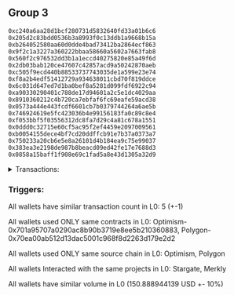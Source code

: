 ## Group 3

```0x8005b8e237cca53981fb3cb216b5eabbbe7df707
0xc240a6aa28d1bcf280731d5832640fd33a01b6c6
0x205d2c83bdd0536b3a8993f0c13ddb1a9668b15a
0xb264052580aa60d0dde4bad73412ba2864ecf863
0x9f2c1a3227a360222bbaa58660a5602a7663fab8
0x560f2c976532dd3b1a1eccd40275820e85a49f6d
0x2db03bab120ce47607c42857acd9a50242870aeb
0xc505f9ecd440b88533737743035de1a599e23e74
0xf8a2b4edf51412729a934638011cbd70f819ddce
0x6c031d647ed7d1ba0bef8a5281d099fdf6922c94
0xa90330290401c788de17d94601a2c5e1dc4029aa
0x8910360212c4b720ca7ebfaf6fc69eafe59acd38
0x0573a444e443fcdf6601cb7b0379744264a6ae5b
0x746924619e5fc423036b4e99156183fa0c89c8e4
0xf053bbf5f03556312dc8fa7d29c4a81c678a1551
0x0ddd0c32715e60cf5ac95f2ef4459e2097009561
0xb0054155dece4bf7cd20ddffcb91e7b37a0373a7
0x750233a20cb6e5e8a26101d4b184ea9c75e99037
0x383ea3e2198de987b8beacd09ed42fe17e7688d3
0x0858a15baff1f908e69c1fad5a8e43d1305a32d9
```
<details>
<summary>Transactions:</summary>

Hashes: 

Wallet: 0x8005b8e237cca53981fb3cb216b5eabbbe7df707

       Hash: 0x8fd69911dc82514b214fa92af24aef77bd77fe05f76ec90ddb5d272bad76d4f4
         - source chain: Optimism
         - destination chain: Polygon
         - project: Stargate
         - contract: 0x701a95707a0290ac8b90b3719e8ee5b210360883
         - value USD: 150.888944139
       Hash: 0xd674ecefacf3c6d5bd249a4bbcab1f97aad967ce05711979f7f6a49a2fd00164
         - source chain: Polygon
         - destination chain: Moonriver
         - project: Merkly
         - contract: 0x70ea00ab512d13dac5001c968f8d2263d179e2d2
       Hash: 0xaea388259908ced6100efad2ea2bbb1bcb312b49135cd6ecb0356ffe9708d6f1
         - source chain: Polygon
         - destination chain: Gnosis
         - project: Merkly
         - contract: 0x70ea00ab512d13dac5001c968f8d2263d179e2d2
       Hash: 0x0553fc720aa2a76bf609ce2a3ea6dadb31d6181055ceaab8293a193026870a1b
         - source chain: Polygon
         - destination chain: DFK
         - project: Merkly
         - contract: 0x70ea00ab512d13dac5001c968f8d2263d179e2d2
       Hash: 0xbb62e803ed9c723d53d74f7633c227690892c81fad543f36dc8c90071e3cb355
         - source chain: Polygon
         - destination chain: Merit Circle
         - project: Merkly
         - contract: 0x70ea00ab512d13dac5001c968f8d2263d179e2d2
Wallet: 0xc240a6aa28d1bcf280731d5832640fd33a01b6c6

       Hash:0x84fa15be2262112d42a389c93426dcea74b5ef299ddd70955414d6489f321aff
         - source chain: Optimism
         - destination chain: Polygon
         - project: Stargate
         - contract: 0x701a95707a0290ac8b90b3719e8ee5b210360883
         - value USD: 150.879294538
       Hash:0x1dd4f7be707713795941c602c9f71a9c2aa140c800f021a674a30674f2728225
         - source chain: Polygon
         - destination chain: Celo Mainnet
         - project: Merkly
         - contract: 0x70ea00ab512d13dac5001c968f8d2263d179e2d2
       Hash:0x5a3340d549fbf112348bbd5194fa48aa8add4061418ec4956508e49b065a72bc
         - source chain: Polygon
         - destination chain: Fuse Mainnet
         - project: Merkly
         - contract: 0x70ea00ab512d13dac5001c968f8d2263d179e2d2
       Hash:0x7427d4581e22a76fc0892246d21799b0637e38923bd4bb75e8e465dfef05d64b
         - source chain: Polygon
         - destination chain: Klaytn Mainnet Cypress
         - project: Merkly
         - contract: 0x70ea00ab512d13dac5001c968f8d2263d179e2d2
       Hash:0x143ff4e3d1dbe74f58b2a1b4c49aa711b787b03bbbffd17970cd4f44d96e9c7e
         - source chain: Polygon
         - destination chain: Aptos
         - project: Merkly
         - contract: 0x70ea00ab512d13dac5001c968f8d2263d179e2d2
Wallet: 0x205d2c83bdd0536b3a8993f0c13ddb1a9668b15a

       Hash:0xe360ece85769c74bd6becde3d3214728bd86abddca33e3045030c99283b5ee76
         - source chain: Optimism
         - destination chain: Polygon
         - project: Stargate
         - contract: 0x701a95707a0290ac8b90b3719e8ee5b210360883
         - value USD: 150.876044641
       Hash:0xc30a1a4b7f4fd6b1cfebde4a80a4da1e30239a63952d9073c2433e9bc3176d70
         - source chain: Polygon
         - destination chain: Viction
         - project: Merkly
         - contract: 0x70ea00ab512d13dac5001c968f8d2263d179e2d2
       Hash:0x4c60a9a30d69666a4e16c69c8c16e1ccf6dd2af072e99cb4fe76c28bdc6ccb20
         - source chain: Polygon
         - destination chain: Merit Circle
         - project: Merkly
         - contract: 0x70ea00ab512d13dac5001c968f8d2263d179e2d2
       Hash:0x78da223c5a40cc73e83cc0111af811a4d8f2dd00da7d3c72dd282a3c82815a8d
         - source chain: Polygon
         - destination chain: Optimism
         - project: Merkly
         - contract: 0x70ea00ab512d13dac5001c968f8d2263d179e2d2
       Hash:0x81ff09d70af7692c4b0e5d3212eb557eec5871392eef5895bd2ec09f3206b924
         - source chain: Polygon
         - destination chain: Fuse Mainnet
         - project: Merkly
         - contract: 0x70ea00ab512d13dac5001c968f8d2263d179e2d2
Wallet: 0xb264052580aa60d0dde4bad73412ba2864ecf863

       Hash:0x227e671d6aaaa817dc41e5fbf4bcf00a366ca82396c711dd6cfb935bb44f043b
         - source chain: Optimism
         - destination chain: Polygon
         - project: Stargate
         - contract: 0x701a95707a0290ac8b90b3719e8ee5b210360883
         - value USD: 150.880141293
       Hash:0x7ed4da6f0240b00ccfd2b524486a0379958570db19ed1913cb5bd7d454b4641b
         - source chain: Polygon
         - destination chain: Moonriver
         - project: Merkly
         - contract: 0x70ea00ab512d13dac5001c968f8d2263d179e2d2
       Hash:0xc6a361f6c0f7cad3152767f8066985e2efb1cf569b96e506b87caa57d661f699
         - source chain: Polygon
         - destination chain: Gnosis
         - project: Merkly
         - contract: 0x70ea00ab512d13dac5001c968f8d2263d179e2d2
       Hash:0xb05c14d5a0faeb9cc0b185354f062f5f22d3718c309924f83dfddb0213a91487
         - source chain: Polygon
         - destination chain: DFK
         - project: Merkly
         - contract: 0x70ea00ab512d13dac5001c968f8d2263d179e2d2
       Hash:0x487019b03fe32b36c97b9307400880ae890d2123b995602541c5deef52173e49
         - source chain: Polygon
         - destination chain: Moonbeam
         - project: Merkly
         - contract: 0x70ea00ab512d13dac5001c968f8d2263d179e2d2
Wallet: 0x9f2c1a3227a360222bbaa58660a5602a7663fab8

       Hash:0xd3653ecf5c0be3f9a62615b3605fcb46c95ed9d673a66edfef0c5573b556757f
         - source chain: Optimism
         - destination chain: Polygon
         - project: Stargate
         - contract: 0x701a95707a0290ac8b90b3719e8ee5b210360883
         - value USD: 150.915811088
       Hash:0x6c20c9e41cad6dd7acdb49942a160d46542dfba8ad68dcdbc5c96f7bce0180cf
         - source chain: Polygon
         - destination chain: Optimism
         - project: Merkly
         - contract: 0x70ea00ab512d13dac5001c968f8d2263d179e2d2
       Hash:0x1af4bbab9e504522dabf482d403b3bd8452a35b977468027ec72db5840ce7a3d
         - source chain: Polygon
         - destination chain: Celo Mainnet
         - project: Merkly
         - contract: 0x70ea00ab512d13dac5001c968f8d2263d179e2d2
       Hash:0x7e97587538929bcd173757981f1edbeea9e1f792fa58ad5ac526481e79934ebf
         - source chain: Polygon
         - destination chain: Fuse Mainnet
         - project: Merkly
         - contract: 0x70ea00ab512d13dac5001c968f8d2263d179e2d2
       Hash:0xc4ddccec09fd0f99186d400a1bf9e06aa82e5ffdf9f13299bd32d6884707bce9
         - source chain: Polygon
         - destination chain: Viction
         - project: Merkly
         - contract: 0x70ea00ab512d13dac5001c968f8d2263d179e2d2
Wallet: 0x560f2c976532dd3b1a1eccd40275820e85a49f6d

       Hash:0x35ccbaea64b7bb475044326d71ba7dc0bfdf1e446ede3aab6b7fbb2d182101ab
         - source chain: Optimism
         - destination chain: Polygon
         - project: Stargate
         - contract: 0x701a95707a0290ac8b90b3719e8ee5b210360883
         - value USD: 150.88769903
       Hash:0xbb1b9599ca39ecafea20898856e5a3c0b8db129c585ac092b271c1151870528e
         - source chain: Polygon
         - destination chain: Fuse Mainnet
         - project: Merkly
         - contract: 0x70ea00ab512d13dac5001c968f8d2263d179e2d2
       Hash:0x9d126cf6ee1d415ead400166a9361d298b3175ce9df48e48b2dd0a41e7053445
         - source chain: Polygon
         - destination chain: Klaytn Mainnet Cypress
         - project: Merkly
         - contract: 0x70ea00ab512d13dac5001c968f8d2263d179e2d2
       Hash:0xb07c246d44eab7c10423383ca55d86fed6754bc0645dbab4aad4ab36395e6594
         - source chain: Polygon
         - destination chain: Moonriver
         - project: Merkly
         - contract: 0x70ea00ab512d13dac5001c968f8d2263d179e2d2
       Hash:0xbf392d5114131a166d82ab409feceac207a88a8b1aed424d8375da24aa56811f
         - source chain: Polygon
         - destination chain: Aptos
         - project: Merkly
         - contract: 0x70ea00ab512d13dac5001c968f8d2263d179e2d2
Wallet: 0x2db03bab120ce47607c42857acd9a50242870aeb

       Hash:0xe28b1a40b943ff6729b334a1400398465641976276dec00281ecab1a2aaf26d1
         - source chain: Optimism
         - destination chain: Polygon
         - project: Stargate
         - contract: 0x701a95707a0290ac8b90b3719e8ee5b210360883
         - value USD: 150.822678071
       Hash:0x345ee5319c1c772cd010c583570e6da32cb9c402c327f5cee58c9d87ea46c63b
         - source chain: Polygon
         - destination chain: Celo Mainnet
         - project: Merkly
         - contract: 0x70ea00ab512d13dac5001c968f8d2263d179e2d2
       Hash:0x164a920e63a7a59cb48ea5a3654273635349a8c1659018d39d4361c0001965d2
         - source chain: Polygon
         - destination chain: Fuse Mainnet
         - project: Merkly
         - contract: 0x70ea00ab512d13dac5001c968f8d2263d179e2d2
       Hash:0xeede1395845ba84060652df1a83f2dc786322f040e5119873334c91aae804e7f
         - source chain: Polygon
         - destination chain: Klaytn Mainnet Cypress
         - project: Merkly
         - contract: 0x70ea00ab512d13dac5001c968f8d2263d179e2d2
       Hash:0xc2501a94a06524885c0c5e938c84bc7802fc695ea318cab53e5b01ba2d3226a2
         - source chain: Polygon
         - destination chain: Fuse Mainnet
         - project: Merkly
         - contract: 0x70ea00ab512d13dac5001c968f8d2263d179e2d2
Wallet: 0xc505f9ecd440b88533737743035de1a599e23e74

       Hash:0x76be9915443afb73eda3ee214f25d7207ee25ed393bdbbbaeb12748609af7f10
         - source chain: Optimism
         - destination chain: Polygon
         - project: Stargate
         - contract: 0x701a95707a0290ac8b90b3719e8ee5b210360883
         - value USD: 150.908764807
       Hash:0x607920b6d83229d46d67534925a5a924303440cd3c82765596652562413ede1f
         - source chain: Polygon
         - destination chain: Merit Circle
         - project: Merkly
         - contract: 0x70ea00ab512d13dac5001c968f8d2263d179e2d2
       Hash:0x8bdacd7997fea27e131673fb2a8ee904f15a6283f9d568103d2cc49f7244f587
         - source chain: Polygon
         - destination chain: Optimism
         - project: Merkly
         - contract: 0x70ea00ab512d13dac5001c968f8d2263d179e2d2
       Hash:0x06d5b78d188da3b6735124f99b097a621e1cb6b9dff84ff0bcb55a628f214d72
         - source chain: Polygon
         - destination chain: Celo Mainnet
         - project: Merkly
         - contract: 0x70ea00ab512d13dac5001c968f8d2263d179e2d2
       Hash:0xe16aca0aab6754c50be8137c335cbea78fea1b0aa5fbaab901d3c0e21ac6293c
         - source chain: Polygon
         - destination chain: Klaytn Mainnet Cypress
         - project: Merkly
         - contract: 0x70ea00ab512d13dac5001c968f8d2263d179e2d2
Wallet: 0xf8a2b4edf51412729a934638011cbd70f819ddce

       Hash:0x208d35b066dfb19ae218503695398d9759af2e60b0343183cd551a7240af5245
         - source chain: Optimism
         - destination chain: Polygon
         - project: Stargate
         - contract: 0x701a95707a0290ac8b90b3719e8ee5b210360883
         - value USD: 150.321077952
       Hash:0xb7aba461067e277fc77434df4fbdc8bac89511ced7ac9fc2cad015f8d80fa344
         - source chain: Polygon
         - destination chain: Gnosis
         - project: Merkly
         - contract: 0x70ea00ab512d13dac5001c968f8d2263d179e2d2
       Hash:0x09b0863ba07bfe827a1aefadc2ba0ef71937f9719c3b6c414c87704b7ace8a26
         - source chain: Polygon
         - destination chain: DFK
         - project: Merkly
         - contract: 0x70ea00ab512d13dac5001c968f8d2263d179e2d2
       Hash:0x50ae8b982f149710951bfe544b38beee570dc0ccef540d538fb4dde0761ba8c3
         - source chain: Polygon
         - destination chain: Merit Circle
         - project: Merkly
         - contract: 0x70ea00ab512d13dac5001c968f8d2263d179e2d2
       Hash:0x766b0d8019c94c0fb789d989e3289db4205c14d8e66e21a9f4476a7a81a4a244
         - source chain: Polygon
         - destination chain: Moonriver
         - project: Merkly
         - contract: 0x70ea00ab512d13dac5001c968f8d2263d179e2d2
Wallet: 0x6c031d647ed7d1ba0bef8a5281d099fdf6922c94

       Hash:0x0f69ee8facfb17d019f58df679dd2c3e8f81bea959a7dfd00ff61e03446eca30
         - source chain: Optimism
         - destination chain: Polygon
         - project: Stargate
         - contract: 0x701a95707a0290ac8b90b3719e8ee5b210360883
         - value USD: 150.897702947
       Hash:0x902c14620e5250d3ef25d0abdab904d3dc516e59bb96e161d94827265b6c2ee4
         - source chain: Polygon
         - destination chain: Klaytn Mainnet Cypress
         - project: Merkly
         - contract: 0x70ea00ab512d13dac5001c968f8d2263d179e2d2
       Hash:0xc19d4528415c0cb75e8b785941152de82d7685d4a576a2aa5579906349aefa10
         - source chain: Polygon
         - destination chain: Moonriver
         - project: Merkly
         - contract: 0x70ea00ab512d13dac5001c968f8d2263d179e2d2
       Hash:0x7a7dfe568e7bac4d70253ea1e52f6e8750bdcca5278f6c964446766750f5c9c5
         - source chain: Polygon
         - destination chain: Gnosis
         - project: Merkly
         - contract: 0x70ea00ab512d13dac5001c968f8d2263d179e2d2
       Hash:0x83dc90073969fd0497c1102c7d1ecd937fe4d1e27824a09c52fe218d603d2261
         - source chain: Polygon
         - destination chain: Viction
         - project: Merkly
         - contract: 0x70ea00ab512d13dac5001c968f8d2263d179e2d2
Wallet: 0xa90330290401c788de17d94601a2c5e1dc4029aa

       Hash:0x1089604653df70c78529bba2d5917fd3cd3b449653a8be1c145c135a2d9ab9c2
         - source chain: Optimism
         - destination chain: Polygon
         - project: Stargate
         - contract: 0x701a95707a0290ac8b90b3719e8ee5b210360883
         - value USD: 150.880725814
       Hash:0xf272e4d1696fa6a69a6d0c36c7841e11af159298ca9c68fcc33a7f238126777e
         - source chain: Polygon
         - destination chain: Optimism
         - project: Merkly
         - contract: 0x70ea00ab512d13dac5001c968f8d2263d179e2d2
       Hash:0xc896678dc331f1a1f023708a95497d4d4ecc4c975fa1c520a90f32d8f12149fc
         - source chain: Polygon
         - destination chain: Fuse Mainnet
         - project: Merkly
         - contract: 0x70ea00ab512d13dac5001c968f8d2263d179e2d2
       Hash:0x88f024848809239fa7714df629a44bd88b64bb504ae3696be33dce1ba747a616
         - source chain: Polygon
         - destination chain: Klaytn Mainnet Cypress
         - project: Merkly
         - contract: 0x70ea00ab512d13dac5001c968f8d2263d179e2d2
       Hash:0xe64a1d30e76b4f65c448eca7872b724f2ea77bfc09d4a46c5af7268f2e9c5677
         - source chain: Polygon
         - destination chain: Mode
         - project: Merkly
         - contract: 0x70ea00ab512d13dac5001c968f8d2263d179e2d2
Wallet: 0x8910360212c4b720ca7ebfaf6fc69eafe59acd38

       Hash:0x4b3ea99af2b955dc5adbf6d6479db6adeb805008718d10f62dcb667bc028a8b3
         - source chain: Optimism
         - destination chain: Polygon
         - project: Stargate
         - contract: 0x701a95707a0290ac8b90b3719e8ee5b210360883
         - value USD: 150.890420455
       Hash:0x90c75a66a724c58c85564d3085d76ea30c861e72bd75d4db23098c843c0e90d1
         - source chain: Polygon
         - destination chain: Optimism
         - project: Merkly
         - contract: 0x70ea00ab512d13dac5001c968f8d2263d179e2d2
       Hash:0x5fe348e29ef15039e8a92a13d004dddcb27d03a4fe4613217e445d7f68b3f403
         - source chain: Polygon
         - destination chain: Fuse Mainnet
         - project: Merkly
         - contract: 0x70ea00ab512d13dac5001c968f8d2263d179e2d2
       Hash:0x82d762a18ebe78b3bcc93b25a160babc4496041a86bbe01bcfef77d2cfea197c
         - source chain: Polygon
         - destination chain: Klaytn Mainnet Cypress
         - project: Merkly
         - contract: 0x70ea00ab512d13dac5001c968f8d2263d179e2d2
       Hash:0x9907165b837d739d64be3717bdd72f292b52af74ba602c0a9003730f66cb1547
         - source chain: Polygon
         - destination chain: Celo Mainnet
         - project: Merkly
         - contract: 0x70ea00ab512d13dac5001c968f8d2263d179e2d2
Wallet: 0x0573a444e443fcdf6601cb7b0379744264a6ae5b

       Hash:0x7989ccaf88dbf177818b4bebe5526bfafdf3969bf13424bb4e6dd1e4aed40a4c
         - source chain: Optimism
         - destination chain: Polygon
         - project: Stargate
         - contract: 0x701a95707a0290ac8b90b3719e8ee5b210360883
         - value USD: 150.888705927
       Hash:0x108d54a8a8a1d6b8898fe0c2fa65a3aef4ff58d972f540f3414b865ae5547adb
         - source chain: Polygon
         - destination chain: Viction
         - project: Merkly
         - contract: 0x70ea00ab512d13dac5001c968f8d2263d179e2d2
       Hash:0x6b92d27a9927a090fd38dc345af0ef905ec80a80ffd929ad706d0be5511b9f1f
         - source chain: Polygon
         - destination chain: Merit Circle
         - project: Merkly
         - contract: 0x70ea00ab512d13dac5001c968f8d2263d179e2d2
       Hash:0xde5415621196d9a947de9d8c273fb9c41b73f4474c1f9381cc30c6f3e9522cc3
         - source chain: Polygon
         - destination chain: Optimism
         - project: Merkly
         - contract: 0x70ea00ab512d13dac5001c968f8d2263d179e2d2
       Hash:0x8a9fadc5505d605f3ec8a107e6af987775aa6c62843397f024464f33efc03098
         - source chain: Polygon
         - destination chain: Klaytn Mainnet Cypress
         - project: Merkly
         - contract: 0x70ea00ab512d13dac5001c968f8d2263d179e2d2
Wallet: 0x746924619e5fc423036b4e99156183fa0c89c8e4

       Hash:0x00adab5d2464a561a7359cf37f3b1ebbe3616e03edfd144024287b05e91de28a
         - source chain: Optimism
         - destination chain: Polygon
         - project: Stargate
         - contract: 0x701a95707a0290ac8b90b3719e8ee5b210360883
         - value USD: 150.888272541
       Hash:0xb084d68a1c449994bb56077328432c5507b2105221049e8ba5cfb973cb2da3f5
         - source chain: Polygon
         - destination chain: Moonriver
         - project: Merkly
         - contract: 0x70ea00ab512d13dac5001c968f8d2263d179e2d2
       Hash:0x71e55c32ac51b424bba9c12c59990280bc63f544db5017e92ff11546136809d9
         - source chain: Polygon
         - destination chain: Gnosis
         - project: Merkly
         - contract: 0x70ea00ab512d13dac5001c968f8d2263d179e2d2
       Hash:0x6fb2eb878bd9f01a6a163be163b26989559c368496295bc90054a3462667ec92
         - source chain: Polygon
         - destination chain: DFK
         - project: Merkly
         - contract: 0x70ea00ab512d13dac5001c968f8d2263d179e2d2
       Hash:0x48d4e7a28a067eb26d2f2743bc54e6155c938bd2beae81be7f1e52056bb6a1a6
         - source chain: Polygon
         - destination chain: Moonriver
         - project: Merkly
         - contract: 0x70ea00ab512d13dac5001c968f8d2263d179e2d2
Wallet: 0xf053bbf5f03556312dc8fa7d29c4a81c678a1551

       Hash:0x4857012aaad4055c9cfd9ce05c59a621b9b3f6e87c3bd1a75427bc6b72b78cc9
         - source chain: Optimism
         - destination chain: Polygon
         - project: Stargate
         - contract: 0x701a95707a0290ac8b90b3719e8ee5b210360883
         - value USD: 150.890375415
       Hash:0xc5a01d6e08a3745544ec22ab7358998ad2d12a1d60e1e15d6b158fea29471ad0
         - source chain: Polygon
         - destination chain: Optimism
         - project: Merkly
         - contract: 0x70ea00ab512d13dac5001c968f8d2263d179e2d2
       Hash:0x1808ea5bc656686b29b772c24dc3d9c19ff8ce448a03acea366d50fcca9d8725
         - source chain: Polygon
         - destination chain: Celo Mainnet
         - project: Merkly
         - contract: 0x70ea00ab512d13dac5001c968f8d2263d179e2d2
       Hash:0xad4716c4c31b03a5cccee7be51f7c84dae19069f3d9cd801804d4f46adfc1995
         - source chain: Polygon
         - destination chain: Fuse Mainnet
         - project: Merkly
         - contract: 0x70ea00ab512d13dac5001c968f8d2263d179e2d2
       Hash:0xafc9393281e4b88d43b11fd6356dc18b59fe1997d16253c59d51344ef19ef418
         - source chain: Polygon
         - destination chain: DFK
         - project: Merkly
         - contract: 0x70ea00ab512d13dac5001c968f8d2263d179e2d2
Wallet: 0x0ddd0c32715e60cf5ac95f2ef4459e2097009561

       Hash:0xf7d468e839e4af83643682fefb1e8c08dfdfccf2d9da424ec97c375a8269b046
         - source chain: Optimism
         - destination chain: Polygon
         - project: Stargate
         - contract: 0x701a95707a0290ac8b90b3719e8ee5b210360883
         - value USD: 150.891793679
       Hash:0xfaf24aaf3215ee83cbf11ba893acd22596c60262de05ff15e1bec4d21660646e
         - source chain: Polygon
         - destination chain: DFK
         - project: Merkly
         - contract: 0x70ea00ab512d13dac5001c968f8d2263d179e2d2
       Hash:0xc917e2218b141bfb2d4893ad4a32d4ebd89bbbcdcde942e206962e23e52f5a5c
         - source chain: Polygon
         - destination chain: Viction
         - project: Merkly
         - contract: 0x70ea00ab512d13dac5001c968f8d2263d179e2d2
       Hash:0x3cddc758b74c769f9ba5f8ed3ea1b68a10ec360e9f6cb04228fbf8414112603c
         - source chain: Polygon
         - destination chain: Merit Circle
         - project: Merkly
         - contract: 0x70ea00ab512d13dac5001c968f8d2263d179e2d2
       Hash:0xaf3eba0294f0297b6bb6c8b18bf7821b72bafa4df396afb6885cdc866288b5ea
         - source chain: Polygon
         - destination chain: Merit Circle
         - project: Merkly
         - contract: 0x70ea00ab512d13dac5001c968f8d2263d179e2d2
Wallet: 0xb0054155dece4bf7cd20ddffcb91e7b37a0373a7

       Hash:0x30d9f9e5f4d3252ca04a2ea82f838bdf40dc26e8a5310389a2086ac8c411bb22
         - source chain: Optimism
         - destination chain: Polygon
         - project: Stargate
         - contract: 0x701a95707a0290ac8b90b3719e8ee5b210360883
         - value USD: 150.895175694
       Hash:0xac64c3e1566195e30b7837f43cdc5c0260f6cbf022fc95f48c2d3a9506e80ad4
         - source chain: Polygon
         - destination chain: Fuse Mainnet
         - project: Merkly
         - contract: 0x70ea00ab512d13dac5001c968f8d2263d179e2d2
       Hash:0xfe98023beb6bd6c950a221039b4206a4a5a25ebeb73c8a5bdac9ee975e70fc72
         - source chain: Polygon
         - destination chain: Klaytn Mainnet Cypress
         - project: Merkly
         - contract: 0x70ea00ab512d13dac5001c968f8d2263d179e2d2
       Hash:0xbdcd0f2eaaa0a3922606289cd33748f134bd4e6ca6184772427d9b61d0222a76
         - source chain: Polygon
         - destination chain: Moonriver
         - project: Merkly
         - contract: 0x70ea00ab512d13dac5001c968f8d2263d179e2d2
       Hash:0xf125475b7fa7265b978e410610fdf8e327b13afd5c2acbf4444d025b88c66486
         - source chain: Polygon
         - destination chain: Aptos
         - project: Merkly
         - contract: 0x70ea00ab512d13dac5001c968f8d2263d179e2d2
Wallet: 0x750233a20cb6e5e8a26101d4b184ea9c75e99037

       Hash:0x7baecbe819412a3e15853558f14cefe93403e1e9217cd1bca434b2a3716aaf04
         - source chain: Optimism
         - destination chain: Polygon
         - project: Stargate
         - contract: 0x701a95707a0290ac8b90b3719e8ee5b210360883
         - value USD: 150.893337055
       Hash:0x6399684189280a53e77b206b207cd06d5590098a4f4223426af1c1b674343bee
         - source chain: Polygon
         - destination chain: Merit Circle
         - project: Merkly
         - contract: 0x70ea00ab512d13dac5001c968f8d2263d179e2d2
       Hash:0x3035c26841d477cc47f2c940a2f72f7bdf58879d39688cd3b5bb1ecda65a680f
         - source chain: Polygon
         - destination chain: Mode
         - project: Merkly
         - contract: 0x70ea00ab512d13dac5001c968f8d2263d179e2d2
       Hash:0xd9cea845258b814be359e65e6ff459831084b4a7bc37694e3b41c5b68654e61f
         - source chain: Polygon
         - destination chain: Optimism
         - project: Merkly
         - contract: 0x70ea00ab512d13dac5001c968f8d2263d179e2d2
       Hash:0x0e6f22584d54fd0bf1a9e42358cd42d332ad36062c56a0b6cedd3a3322713e0b
         - source chain: Polygon
         - destination chain: Fuse Mainnet
         - project: Merkly
         - contract: 0x70ea00ab512d13dac5001c968f8d2263d179e2d2
Wallet: 0x383ea3e2198de987b8beacd09ed42fe17e7688d3

       Hash:0xc28c01046143c50f27103f27c9b2ad30ab0289d6023a25607cda3a2359849faf
         - source chain: Optimism
         - destination chain: Polygon
         - project: Stargate
         - contract: 0x701a95707a0290ac8b90b3719e8ee5b210360883
         - value USD: 150.879937111
       Hash:0x03a227d3aa19b9b5ac88955a3f5a908a4e6f91602f405544da861de936491824
         - source chain: Polygon
         - destination chain: Moonriver
         - project: Merkly
         - contract: 0x70ea00ab512d13dac5001c968f8d2263d179e2d2
       Hash:0x56f2793e5abf0591b0b1d21987c59843c56d9260abd8e2a3b03368ecdaad1366
         - source chain: Polygon
         - destination chain: Gnosis
         - project: Merkly
         - contract: 0x70ea00ab512d13dac5001c968f8d2263d179e2d2
       Hash:0x0851b0cd63ba389f034c46fa924d7860454d356ddcfe7e561152e4af84fa0ea5
         - source chain: Polygon
         - destination chain: DFK
         - project: Merkly
         - contract: 0x70ea00ab512d13dac5001c968f8d2263d179e2d2
       Hash:0x69d9c21cf5933992f35af4477a6c8891c2b9a9ab7d4e204d4853456766acc71d
         - source chain: Polygon
         - destination chain: Moonbeam
         - project: Merkly
         - contract: 0x70ea00ab512d13dac5001c968f8d2263d179e2d2
Wallet: 0x0858a15baff1f908e69c1fad5a8e43d1305a32d9

       Hash:0xb00b4a7560968a25feaedae2f5c72e5ed6b4e0b98f7da25fef83adf82e0c9079
         - source chain: Optimism
         - destination chain: Polygon
         - project: Stargate
         - contract: 0x701a95707a0290ac8b90b3719e8ee5b210360883
         - value USD: 150.893026779
       Hash:0x1f95519f189ef286ece3baa34e24c28e36b9b9e9aaaece0e867169810c10d1ae
         - source chain: Polygon
         - destination chain: Optimism
         - project: Merkly
         - contract: 0x70ea00ab512d13dac5001c968f8d2263d179e2d2
       Hash:0xc011f3485f16e48387273ce7fc3daeca8953a845e4b9ca060a1085a1c80ee1a4
         - source chain: Polygon
         - destination chain: Celo Mainnet
         - project: Merkly
         - contract: 0x70ea00ab512d13dac5001c968f8d2263d179e2d2
       Hash:0xd1e508adf4dd04e6b801cf155f7b6a843a3a212175351d43a406c296d27f0198
         - source chain: Polygon
         - destination chain: Fuse Mainnet
         - project: Merkly
         - contract: 0x70ea00ab512d13dac5001c968f8d2263d179e2d2
       Hash:0xdf1fca500e73b836281c2ed1753f34d118ef2d31777e6f7ccd1dc22778219798
         - source chain: Polygon
         - destination chain: Gnosis
         - project: Merkly
         - contract: 0x70ea00ab512d13dac5001c968f8d2263d179e2d2

</details>


### Triggers: 
All wallets have similar transaction count in L0: 5 (+-1)

All wallets used ONLY same contracts in L0: Optimism-0x701a95707a0290ac8b90b3719e8ee5b210360883, Polygon-0x70ea00ab512d13dac5001c968f8d2263d179e2d2

All wallets used ONLY same source chain in L0: Optimism, Polygon

All wallets Interacted with the same projects in L0: Stargate, Merkly

All wallets have similar volume in L0 (150.888944139 USD +- 10%)


